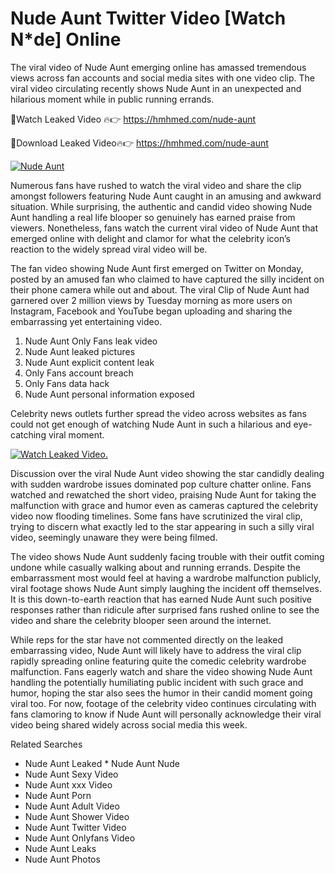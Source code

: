 ﻿# Nude Aunt Twitter Video [Watch N*de] Online

The viral video of ﻿Nude Aunt emerging online has amassed tremendous views across fan accounts and social media sites with one video clip. The viral video circulating recently shows ﻿Nude Aunt in an unexpected and hilarious moment while in public running errands. 

🔴Watch Leaked Video 🔥👉  https://hmhmed.com/nude-aunt 

🔴Download Leaked Video🔥👉  https://hmhmed.com/nude-aunt 

[![Nude Aunt](https://i.imgur.com/dJHk4Zq.gif)](https://hmhmed.com/nude-aunt)

Numerous fans have rushed to watch the viral video and share the clip amongst followers featuring ﻿Nude Aunt caught in an amusing and awkward situation. While surprising, the authentic and candid video showing ﻿Nude Aunt handling a real life blooper so genuinely has earned praise from viewers. Nonetheless, fans watch the current viral video of ﻿Nude Aunt that emerged online with delight and clamor for what the celebrity icon’s reaction to the widely spread viral video will be.

The fan video showing ﻿Nude Aunt first emerged on Twitter on Monday, posted by an amused fan who claimed to have captured the silly incident on their phone camera while out and about. The viral Clip of ﻿Nude Aunt had garnered over 2 million views by Tuesday morning as more users on Instagram, Facebook and YouTube began uploading and sharing the embarrassing yet entertaining video. 

1. ﻿Nude Aunt Only Fans leak video
2. ﻿Nude Aunt leaked pictures
3. ﻿Nude Aunt explicit content leak
4. Only Fans account breach
5. Only Fans data hack
6. ﻿Nude Aunt personal information exposed

Celebrity news outlets further spread the video across websites as fans could not get enough of watching ﻿Nude Aunt in such a hilarious and eye-catching viral moment. 

[![Watch Leaked Video.](https://miro.medium.com/v2/resize:fit:828/format:webp/1*cilzJN44JGOrTw9NJCrNHA.gif "Watch Leaked Video")](https://hmhmed.com/nude-aunt)

Discussion over the viral ﻿Nude Aunt video showing the star candidly dealing with sudden wardrobe issues dominated pop culture chatter online. Fans watched and rewatched the short video, praising ﻿Nude Aunt for taking the malfunction with grace and humor even as cameras captured the celebrity video now flooding timelines. Some fans have scrutinized the viral clip, trying to discern what exactly led to the star appearing in such a silly viral video, seemingly unaware they were being filmed.

The video shows ﻿Nude Aunt suddenly facing trouble with their outfit coming undone while casually walking about and running errands. Despite the embarrassment most would feel at having a wardrobe malfunction publicly, viral footage shows ﻿Nude Aunt simply laughing the incident off themselves. It is this down-to-earth reaction that has earned ﻿Nude Aunt such positive responses rather than ridicule after surprised fans rushed online to see the video and share the celebrity blooper seen around the internet.  

While reps for the star have not commented directly on the leaked embarrassing video, ﻿Nude Aunt will likely have to address the viral clip rapidly spreading online featuring quite the comedic celebrity wardrobe malfunction. Fans eagerly watch and share the video showing ﻿Nude Aunt handling the potentially humiliating public incident with such grace and humor, hoping the star also sees the humor in their candid moment going viral too. For now, footage of the celebrity video continues circulating with fans clamoring to know if ﻿Nude Aunt will personally acknowledge their viral video being shared widely across social media this week.

Related Searches
* ﻿Nude Aunt Leaked
﻿* Nude Aunt Nude
* ﻿Nude Aunt Sexy Video
* ﻿Nude Aunt xxx Video
* ﻿Nude Aunt Porn
* ﻿Nude Aunt Adult Video
* ﻿Nude Aunt Shower Video
* ﻿Nude Aunt Twitter Video
* ﻿Nude Aunt Onlyfans Video
* ﻿Nude Aunt Leaks
* ﻿Nude Aunt Photos